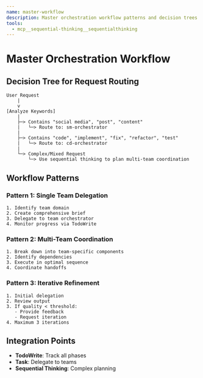 ```yaml
---
name: master-workflow
description: Master orchestration workflow patterns and decision trees
tools:
  - mcp__sequential-thinking__sequentialthinking
---
```


# Master Orchestration Workflow

## Decision Tree for Request Routing

```
User Request
    |
    v
[Analyze Keywords]
    |
    ├─> Contains "social media", "post", "content"
    |   └─> Route to: sm-orchestrator
    |
    ├─> Contains "code", "implement", "fix", "refactor", "test"
    |   └─> Route to: cd-orchestrator
    |
    └─> Complex/Mixed Request
        └─> Use sequential thinking to plan multi-team coordination
```

## Workflow Patterns

### Pattern 1: Single Team Delegation
```
1. Identify team domain
2. Create comprehensive brief
3. Delegate to team orchestrator
4. Monitor progress via TodoWrite
```

### Pattern 2: Multi-Team Coordination
```
1. Break down into team-specific components
2. Identify dependencies
3. Execute in optimal sequence
4. Coordinate handoffs
```

### Pattern 3: Iterative Refinement
```
1. Initial delegation
2. Review output
3. If quality < threshold:
   - Provide feedback
   - Request iteration
4. Maximum 3 iterations
```

## Integration Points

- **TodoWrite**: Track all phases
- **Task**: Delegate to teams
- **Sequential Thinking**: Complex planning